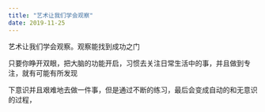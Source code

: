 ```yaml
---
title: "艺术让我们学会观察"
date: 2019-11-25
---
```


艺术让我们学会观察。观察能找到成功之门

只要你睁开双眼，把大脑的功能开启，习惯去关注日常生活中的事，并且做到专注，就有可能有所发现

下意识并且艰难地去做一件事，但是通过不断的练习，最后会变成自动的和无意识的过程，

